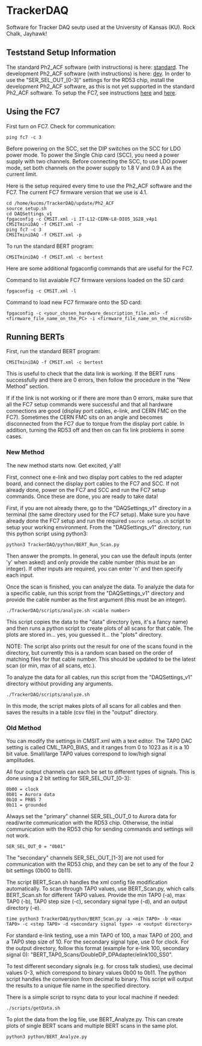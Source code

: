 # TrackerDAQ

Software for Tracker DAQ seutp used at the University of Kansas (KU).
Rock Chalk, Jayhawk!

## Teststand Setup Information

The standard Ph2_ACF software (with instructions) is here: [standard](https://gitlab.cern.ch/cms_tk_ph2/Ph2_ACF).
The development Ph2_ACF software (with instructions) is here: [dev](https://gitlab.cern.ch/cmsinnertracker/Ph2_ACF).
In order to use the "SER_SEL_OUT_[0-3]" settings for the RD53 chip, install the development Ph2_ACF software,
as this is not yet supported in the standard Ph2_ACF software.
To setup the FC7, see instructions [here](https://cms-tracker-daq.web.cern.ch/cms-tracker-daq/tutorials/pc_connection/) and [here](https://cms-tracker-daq.web.cern.ch/cms-tracker-daq/tutorials/setting_up_sd/).

## Using the FC7

First turn on FC7.
Check for communication:
```
ping fc7 -c 3
```

Before powering on the SCC, set the DIP switches on the SCC for LDO power mode.
To power the Single Chip card (SCC), you need a power supply with two channels.
Before connecting the SCC, to use LDO power mode,
set both channels on the power supply to 1.8 V and 0.9 A as the current limit.

Here is the setup required every time to use the Ph2_ACF software and the FC7.
The current FC7 firmware version that we use is 4.1.
```
cd /home/kucms/TrackerDAQ/update/Ph2_ACF
source setup.sh
cd DAQSettings_v1
fpgaconfig -c CMSIT.xml -i IT-L12-CERN-L8-DIO5_1G28_v4p1
CMSITminiDAQ -f CMSIT.xml -r
ping fc7 -c 3
CMSITminiDAQ -f CMSIT.xml -p
```
To run the standard BERT program:
```
CMSITminiDAQ -f CMSIT.xml -c bertest
```

Here are some additional fpgaconfig commands that are useful for the FC7.

Command to list avaiable FC7 firmware versions loaded on the SD card:
```
fpgaconfig -c CMSIT.xml -l
```
Command to load new FC7 firmware onto the SD card:
```
fpgaconfig -c <your_chosen_hardware_description_file.xml> -f <firmware_file_name_on_the_PC> -i <firmware_file_name_on_the_microSD>
```

## Running BERTs

First, run the standard BERT program:
```
CMSITminiDAQ -f CMSIT.xml -c bertest
```
This is useful to check that the data link is working.
If the BERT runs successfully and there are 0 errors, then follow the procedure in the "New Method" section.

If if the link is not working or if there are more than 0 errors, make sure that all the FC7 setup commands were successful
and that all hardware connections are good (display port cables, e-link, and CERN FMC on the FC7).
Sometimes the CERN FMC sits on an angle and becomes disconnected from the FC7 due to torque from the display port cable.
In addition, turning the RD53 off and then on can fix link problems in some cases.

### New Method

The new method starts now. Get excited, y'all!

First, connect one e-link and two display port cables to the red adapter board,
and connect the display port cables to the FC7 and SCC.
If not already done, power on the FC7 and SCC and run the FC7 setup commands.
Once these are done, you are ready to take data!

First, if you are not already there, go to the "DAQSettings_v1" directory in a terminal (the same directory used for the FC7 setup).
Make sure you have already done the FC7 setup and run the required `source setup.sh` script to setup your working environment.
From the "DAQSettings_v1" directory, run this python script using python3:
```
python3 TrackerDAQ/python/BERT_Run_Scan.py
```
Then answer the prompts. In general, you can use the default inputs (enter 'y' when asked) and only provide the cable number
(this must be an integer).
If other inputs are required, you can enter 'n' and then specify each input.

Once the scan is finished, you can analyze the data.
To analyze the data for a specific cable, run this script from the "DAQSettings_v1" directory
and provide the cable number as the first argument (this must be an integer).
```
./TrackerDAQ/scripts/analyze.sh <cable number>
```
This script copies the data to the "data" directory (yes, it's a fancy name)
and then runs a python script to create plots of all scans for that cable.
The plots are stored in... yes, you guessed it... the "plots" directory.

NOTE: The script also prints out the result for one of the scans found in the directory,
but currently this is a random scan based on the order of matching files for that cable number.
This should be updated to be the latest scan (or min, max of all scans, etc.).

To analyze the data for all cables, run this script from the "DAQSettings_v1" directory without providing any arguments.
```
./TrackerDAQ/scripts/analyze.sh
```
In this mode, the script makes plots of all scans for all cables
and then saves the results in a table (csv file) in the "output" directory.

### Old Method

You can modify the settings in CMSIT.xml with a text editor.
The TAP0 DAC setting is called CML_TAP0_BIAS, and it ranges from 0 to 1023 as it is a 10 bit value.
Small/large TAP0 values correspond to low/high signal amplitudes.

All four output channels can each be set to different types of signals.
This is done using a 2 bit setting for SER_SEL_OUT_[0-3]:
```
0b00 = clock
0b01 = Aurora data
0b10 = PRBS 7
0b11 = grounded
```

Always set the "primary" channel SER_SEL_OUT_0 to Aurora data for read/write communication with the RD53 chip.
Otherwise, the initial communication with the RD53 chip for sending commands and settings will not work.
```
SER_SEL_OUT_0 = "0b01"
```
The "secondary" channels SER_SEL_OUT_[1-3] are not used for communication with the RD53 chip,
and they can be set to any of the four 2 bit settings (0b00 to 0b11).

The script BERT_Scan.sh handles the xml config file modification automatically.
To scan through TAP0 values, use BERT_Scan.py, which calls BERT_Scan.sh for different TAP0 values.
Provide the min TAP0 (-a), max TAP0 (-b), TAP0 step size (-c), secondary signal type (-d), and an output directory (-e).
```
time python3 TrackerDAQ/python/BERT_Scan.py -a <min TAP0> -b <max TAP0> -c <step TAP0> -d <secondary signal type> -e <output directory>
```

For standard e-link testing, use a min TAP0 of 100, a max TAP0 of 200, and a TAP0 step size of 10.
For the secondary signal type, use 0 for clock.
For the output directory, follow this format (example for e-link 100, secondary signal 0): "BERT_TAP0_Scans/DoubleDP_DPAdapter/elink100_SS0".

To test different secondary signals (e.g. for cross talk studies), use decimal values 0-3, which correspond to binary values 0b00 to 0b11.
The python script handles the conversion from decimal to binary.
This script will output the results to a unique file name in the specified directory.

There is a simple script to rsync data to your local machine if needed:
```
./scripts/getData.sh
```

To plot the data from the log file, use BERT_Analyze.py. 
This can create plots of single BERT scans and multiple BERT scans in the same plot.
```
python3 python/BERT_Analyze.py 
```

